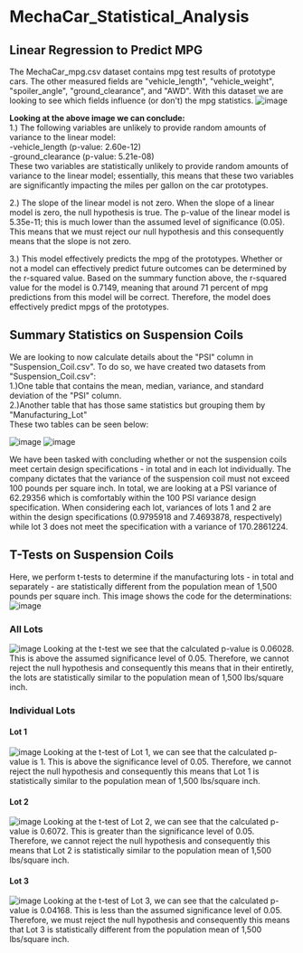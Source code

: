 # MechaCar_Statistical_Analysis
## Linear Regression to Predict MPG
The MechaCar_mpg.csv dataset contains mpg test results of prototype cars. The other measured fields are "vehicle_length", "vehicle_weight", "spoiler_angle", "ground_clearance", and "AWD". With this dataset we are looking to see which fields influence (or don't) the mpg statistics.
![image](https://user-images.githubusercontent.com/72320203/153801089-117cf4d3-32fd-4f2e-a6b2-ae404bfd9823.png)
 
 **Looking at the above image we can conclude:**<br>
 1.) The following variables are unlikely to provide random amounts of variance to the linear model:<br/>
 -vehicle_length (p-value: 2.60e-12)<br/>
 -ground_clearance (p-value: 5.21e-08)<br/>
 These two variables are statistically unlikely to provide random amounts of variance to the linear model; essentially, this means that these two variables are significantly impacting the miles per gallon on the car prototypes.<br/>
 
 
2.) The slope of the linear model is not zero. When the slope of a linear model is zero, the null hypothesis is true. The p-value of the linear model is 5.35e-11; this is much lower than the assumed level of significance (0.05). This means that we must reject our null hypothesis and this consequently means that the slope is not zero. <br/>
 
 3.) This model effectively predicts the mpg of the prototypes. Whether or not a model can effectively predict future outcomes can be determined by the r-squared value. Based on the summary function above, the r-squared value for the model is 0.7149, meaning that around 71 percent of mpg predictions from this model will be correct. Therefore, the model does effectively predict mpgs of the prototypes. <br/>
 
 ## Summary Statistics on Suspension Coils
 We are looking to now calculate details about the "PSI" column in "Suspension_Coil.csv". To do so, we have created two datasets from "Suspension_Coil.csv": <br/>
 1.)One  table that contains the mean, median, variance, and standard deviation of the "PSI" column. <br/>
 2.)Another table that has those same statistics but grouping them by "Manufacturing_Lot" <br/>
 These two tables can be seen below:
 

 ![image](https://user-images.githubusercontent.com/72320203/153969208-77ecabbf-5eba-442b-876a-cf239b1d9df4.png)
 ![image](https://user-images.githubusercontent.com/72320203/153969518-c55af2a4-397b-4673-8653-4a0d06df0128.png)
 
We have been tasked with concluding whether or not the suspension coils meet certain design specifications - in total and in each lot individually. The company dictates that the variance of the suspension coil must not exceed 100 pounds per square inch. In total, we are looking at a PSI variance of 62.29356 which is comfortably within the 100 PSI variance design specification. When considering each lot, variances of lots 1 and 2 are within the design specifications (0.9795918 and 7.4693878, respectively) while lot 3 does not meet the specification with a variance of 170.2861224.

 
## T-Tests on Suspension Coils
Here, we perform t-tests to determine if the manufacturing lots - in total and separately - are statistically different from the population mean of 1,500 pounds per square inch. This image shows the code for the determinations:
![image](https://user-images.githubusercontent.com/72320203/153992788-41c29632-df65-477a-8f8b-e9a5bbdffec9.png)

 ### All Lots
![image](https://user-images.githubusercontent.com/72320203/153993228-f5b9246b-ac98-4762-82f0-9e350c01b207.png)
Looking at the t-test we see that the calculated p-value is 0.06028. This is above the assumed significance level of 0.05. Therefore, we
cannot reject the null hypothesis and consequently this means that in their entiretly, the lots are statistically similar to the population mean of 1,500
lbs/square inch.
 
### Individual Lots 
#### Lot 1
![image](https://user-images.githubusercontent.com/72320203/153994105-d40fafcc-d1a8-4e05-8f9c-066dfa579a12.png)
Looking at the t-test of Lot 1, we can see that the calculated p-value is 1. This is above the significance level of 0.05. Therefore, we cannot reject the null hypothesis and consequently this means that Lot 1 is statistically similar to the population mean of 1,500 lbs/square inch.

#### Lot 2
![image](https://user-images.githubusercontent.com/72320203/153994779-bafbf5ac-e6f4-4eeb-bf08-615518c4bbab.png)
Looking at the t-test of Lot 2, we can see that the calculated p-value is 0.6072. This is greater than the significance level of 0.05. Therefore, we cannot reject the null hypothesis and consequently this means that Lot 2 is statistically similar to the population mean of 1,500 lbs/square inch.

#### Lot 3
![image](https://user-images.githubusercontent.com/72320203/153995152-bbcb2663-a870-4143-8756-1c91942f40f2.png)
Looking at the t-test of Lot 3, we can see that the calculated p-value is 0.04168. This is less than the assumed significance level of 0.05. Therefore, we must reject the null hypothesis and consequently this means that Lot 3 is statistically different from the population mean of 1,500 lbs/square inch.







 
 



